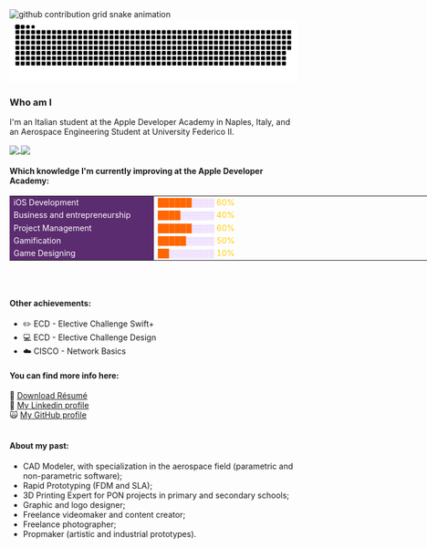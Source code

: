 <!-- # Hey there! Welcome to the playground :wave: -->

<!-- ![Alt Text](https://raw.githubusercontent.com/saadeghi/saadeghi/master/dino.gif) -->

<picture>
  <source media="(prefers-color-scheme: dark)" srcset="http://readme-typing-svg.herokuapp.com?font=Helvetica&weight=800&size=40&duration=1000&pause=1200&color=FFFFFF&center=true&vCenter=true&multiline=true&width=800&height=100&lines=%F0%9F%9A%80+Hey+there!+Welcome+to+the+playground++%F0%9F%9A%80;%E2%9C%A8+Check+my+personal+page+too+%E2%9C%A8">
  <source media="(prefers-color-scheme: light)" srcset="http://readme-typing-svg.herokuapp.com?font=Helvetica&weight=800&size=40&duration=1000&pause=1200&color=000000&center=true&vCenter=true&multiline=true&width=800&height=100&lines=%F0%9F%9A%80+Hey+there!+Welcome+to+the+playground++%F0%9F%9A%80;%E2%9C%A8+Check+my+personal+page+too+%E2%9C%A8">
  <img alt="github contribution grid snake animation" src="http://readme-typing-svg.herokuapp.com?font=Helvetica&weight=800&size=40&duration=1000&pause=1200&color=000000&center=true&vCenter=true&multiline=true&width=800&height=100&lines=%F0%9F%9A%80+Hey+there!+Welcome+to+the+playground++%F0%9F%9A%80;%E2%9C%A8+Check+my+personal+page+too+%E2%9C%A8" width="900" height="200">
</picture>

<picture>
  <source media="(prefers-color-scheme: dark)" srcset="https://raw.githubusercontent.com/palant-dev/palant-dev/output/github-contribution-grid-snake-dark.svg">
  <source media="(prefers-color-scheme: light)" srcset="https://raw.githubusercontent.com/palant-dev/palant-dev/output/github-contribution-grid-snake.svg">
  <img alt="github contribution grid snake animation" src="https://raw.githubusercontent.com/palant-dev/palant-dev/output/github-contribution-grid-snake.svg">
</picture>



### Who am I

I'm an Italian student at the Apple Developer Academy in Naples, Italy, and an Aerospace Engineering Student at University Federico II.</p>

<a href="">
  <img align="center" src="https://github-readme-stats.vercel.app/api?username=palant-dev&show_icons=true&theme=transparent" />
</a>
<a href="">
  <img align="center" src="https://github-readme-stats.vercel.app/api/top-langs/?username=palant-dev&layout=compact&theme=transparent" />
</a>

<h4><strong>Which knowledge I'm currently improving at the Apple Developer Academy:</strong></h4>
    <div>
        <table style="height: 123px; width: 839px; margin-left: auto; margin-right: auto;" border="0">
            <tbody>
                <tr>
                    <td style="width: 239.545px; background-color: #5b2c6f; text-align: left;"><span style="color: #ffffff;">iOS Development</span></td>
                    <td style="width: 574.455px; text-align: left;"><span style="color: #ff6600;">██████</span><span style="color: #cc99ff;">▒▒▒▒</span> <span style="color: #ffcc00;">60%</span></td>
                </tr>
                <tr>
                    <td style="width: 239.545px; background-color: #5b2c6f; text-align: left;"><span style="color: #ffffff;">Business and entrepreneurship</span></td>
                    <td style="width: 574.455px; text-align: left;"><span style="color: #ff6600;">████<span style="color: #cc99ff;">▒▒▒▒▒▒</span></span><span style="color: #ffcc00;"> 40%</span></td>
                </tr>
                <tr>
                    <td style="width: 239.545px; background-color: #5b2c6f; text-align: left;"><span style="color: #ffffff;">Project Management</span></td>
                    <td style="width: 574.455px;"><span style="color: #ff6600;">██████<span style="color: #cc99ff;">▒▒▒▒</span></span> <span style="color: #ffcc00;">60%</span></td>
                </tr>
                <tr>
                    <td style="width: 239.545px; background-color: #5b2c6f; text-align: left;"><span style="color: #ffffff;">Gamification</span></td>
                    <td style="width: 574.455px;"><span style="color: #ff6600;">█████<span style="color: #cc99ff;">▒▒▒▒▒</span></span> <span style="color: #ffcc00;">50%</span></td>
                </tr>
                <tr>
                    <td style="width: 239.545px; background-color: #5b2c6f; text-align: left;"><span style="color: #ffffff;">Game Designing</span></td>
                    <td style="width: 574.455px;"><span style="color: #ff6600;">██<span style="color: #cc99ff;">▒▒▒▒▒▒▒▒</span></span> <span style="color: #ffcc00;">10%</span></td>
                </tr>
            </tbody>
        </table>
    </div>
    <h4>&nbsp;</h4>
    <h4><strong>Other achievements:</strong></h4>
    <ul>
        <li>✏️ ECD - Elective Challenge Swift+
            <li>💻 ECD - Elective Challenge Design
                <li>☁️ CISCO - Network Basics
    </ul>
    <h4><strong>You can find more info here:</strong></h4>
        📄 <a href="https://drive.google.com/file/d/1qFsz9l9MuMkTYofrgkajZ79T9axHuzJR/view?usp=share_link"> Download Résumé</a><br>
        💼 <a href="https://www.linkedin.com/in/antonio-palomba-dev/">My Linkedin profile</a><br>
        🙀 <a href="https://github.com/apalomba22">My GitHub profile</a><br><br>
    <h4><strong>About my past:</strong></h4>
    <ul>
        <li>CAD Modeler, with specialization in the aerospace field (parametric and non-parametric software);</li>
        <li>Rapid Prototyping (FDM and SLA);</li>
        <li>3D Printing Expert for PON projects in primary and secondary schools;</li>
        <li>Graphic and logo designer;</li>
        <li>Freelance videomaker and content creator;</li>
        <li>Freelance photographer;</li>
        <li>Propmaker (artistic and industrial prototypes).</li>
    </ul>

